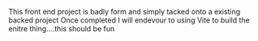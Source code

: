 This front end project is badly form and simply tacked onto a existing backed project 
Once completed I will endevour to using Vite to build the enitre thing....this should be fun
